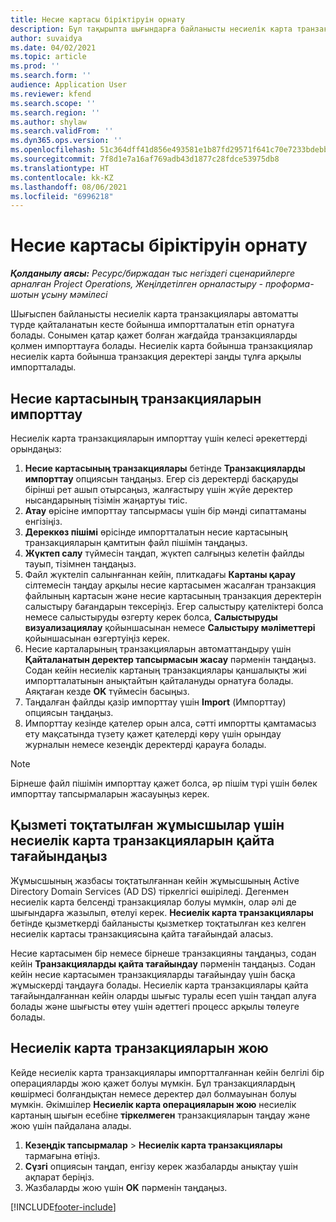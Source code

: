 ```yaml
---
title: Несие картасы біріктіруін орнату
description: Бұл тақырыпта шығындарға байланысты несиелік карта транзакцияларымен жұмыс істеу жолы түсіндіріледі.
author: suvaidya
ms.date: 04/02/2021
ms.topic: article
ms.prod: ''
ms.search.form: ''
audience: Application User
ms.reviewer: kfend
ms.search.scope: ''
ms.search.region: ''
ms.author: shylaw
ms.search.validFrom: ''
ms.dyn365.ops.version: ''
ms.openlocfilehash: 51c364dff41d856e493581e1b87fd29571f641c70e7233bdebb910efbc64b983
ms.sourcegitcommit: 7f8d1e7a16af769adb43d1877c28fdce53975db8
ms.translationtype: HT
ms.contentlocale: kk-KZ
ms.lasthandoff: 08/06/2021
ms.locfileid: "6996218"
---
```

# <a name="set-up-credit-card-integration"></a>Несие картасы біріктіруін орнату

_**Қолданылу аясы:** Ресурс/биржадан тыс негіздегі сценарийлерге арналған Project Operations, Жеңілдетілген орналастыру - проформа-шотын ұсыну мәмілесі_

Шығыспен байланысты несиелік карта транзакциялары автоматты түрде қайталанатын кесте бойынша импортталатын етіп орнатуға болады. Сонымен қатар қажет болған жағдайда транзакцияларды қолмен импорттауға болады. Несиелік карта бойынша транзакциялар несиелік карта бойынша транзакция деректері заңды тұлға арқылы импортталады.

## <a name="import-credit-card-transactions"></a>Несие картасының транзакцияларын импорттау

Несиелік карта транзакцияларын импорттау үшін келесі әрекеттерді орындаңыз:

1. **Несие картасының транзакциялары** бетінде **Транзакцияларды импорттау** опциясын таңдаңыз. Егер сіз деректерді басқаруды бірінші рет ашып отырсаңыз, жалғастыру үшін жүйе деректер нысандарының тізімін жаңартуы тиіс.
2. **Атау** өрісіне импорттау тапсырмасы үшін бір мәнді сипаттаманы енгізіңіз.
3. **Дереккөз пішімі** өрісінде импортталатын несие картасының транзакцияларын қамтитын файл пішімін таңдаңыз.
4. **Жүктеп салу** түймесін таңдап, жүктеп салғыңыз келетін файлды тауып, тізімнен таңдаңыз.
5. Файл жүктеліп салынғаннан кейін, плиткадағы **Картаны қарау** сілтемесін таңдау арқылы несие картасымен жасалған транзакция файлының картасын және несие картасының транзакция деректерін салыстыру бағандарын тексеріңіз. Егер салыстыру қателіктері болса немесе салыстыруды өзгерту керек болса, **Салыстыруды визуализациялау** қойыншасынан немесе **Салыстыру мәліметтері** қойыншасынан өзгертуіңіз керек.
6. Несие карталарының транзакцияларын автоматтандыру үшін **Қайталанатын деректер тапсырмасын жасау** пәрменін таңдаңыз. Содан кейін несиелік картаның транзакциялары қаншалықты жиі импортталатынын анықтайтын қайталануды орнатуға болады. Аяқтаған кезде **OK** түймесін басыңыз.
7. Таңдалған файлды қазір импорттау үшін **Import** (Импорттау) опциясын таңдаңыз.
8. Импорттау кезінде қателер орын алса, сәтті импортты қамтамасыз ету мақсатында түзету қажет қателерді көру үшін орындау журналын немесе кезеңдік деректерді қарауға болады.

> [!NOTE]
> Бірнеше файл пішімін импорттау қажет болса, әр пішім түрі үшін бөлек импорттау тапсырмаларын жасауыңыз керек.

## <a name="reassign-the-credit-card-transactions-for-terminated-employees"></a>Қызметі тоқтатылған жұмысшылар үшін несиелік карта транзакцияларын қайта тағайындаңыз

Жұмысшының жазбасы тоқтатылғаннан кейін жұмысшының Active Directory Domain Services (AD DS) тіркелгісі өшіріледі. Дегенмен несиелік карта белсенді транзакциялар болуы мүмкін, олар әлі де шығындарға жазылып, өтелуі керек. **Несиелік карта транзакциялары** бетінде қызметкерді байланысты қызметкер тоқтатылған кез келген несиелік картасы транзакциясына қайта тағайындай аласыз.

Несие картасымен бір немесе бірнеше транзакцияны таңдаңыз, содан кейін **Транзакцияларды қайта тағайындау** пәрменін таңдаңыз. Содан кейін несие картасымен транзакцияларды тағайындау үшін басқа жұмыскерді таңдауға болады. Несиелік карта транзакциялары қайта тағайындалғаннан кейін оларды шығыс туралы есеп үшін таңдап алуға болады және шығысты өтеу үшін әдеттегі процесс арқылы төлеуге болады.

## <a name="delete-credit-card-transactions"></a>Несиелік карта транзакцияларын жою 

Кейде несиелік карта транзакциялары импортталғаннан кейін белгілі бір операцияларды жою қажет болуы мүмкін. Бұл транзакциялардың көшірмесі болғандықтан немесе деректер дәл болмауынан болуы мүмкін. Әкімшілер **Несиелік карта операцияларын жою** несиелік картаның шығын есебіне **тіркелмеген** транзакцияларын таңдау және жою үшін пайдалана алады. 

1. **Кезеңдік тапсырмалар** > **Несиелік карта транзакциялары** тармағына өтіңіз.
2. **Сүзгі** опциясын таңдап, енгізу керек жазбаларды анықтау үшін ақпарат беріңіз.
3. Жазбаларды жою үшін **OK** пәрменін таңдаңыз. 

[!INCLUDE[footer-include](../includes/footer-banner.md)]
